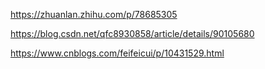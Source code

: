 https://zhuanlan.zhihu.com/p/78685305

https://blog.csdn.net/qfc8930858/article/details/90105680

https://www.cnblogs.com/feifeicui/p/10431529.html